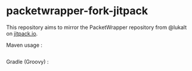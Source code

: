 # packetwrapper-fork-jitpack

This repository aims to mirror the PacketWrapper repository from @lukalt on [jitpack.io](https://jitpack.io).

Maven usage :
```xml

```

Gradle (Groovy) :
```groovy

```
